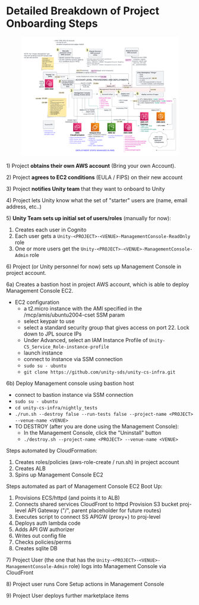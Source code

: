# Detailed Breakdown of Project Onboarding Steps

<figure><img src="../../../../../../.gitbook/assets/SSM &#x26; Deployments Overview (2).png" alt=""><figcaption></figcaption></figure>

1\) Project **obtains their own AWS account** (Bring your own Account).

2\) Project **agrees to EC2 conditions** (EULA / FIPS) on their new account

3\) Project **notifies Unity team** that they want to onboard to Unity

4\) Project lets Unity know what the set of "starter" users are (name, email address, etc..)

5\) **Unity Team sets up initial set of users/roles** (manually for now):

1. Creates each user in Cognito
2. Each user gets a `Unity-<PROJECT>-<VENUE>-ManagementConsole-ReadOnly` role
3. One or more users get the `Unity-<PROJECT>-<VENUE>-ManagementConsole-Admin` role

6\) Project (or Unity personnel for now) sets up Management Console in project account.

6a) Creates a bastion host in project AWS account, which is able to deploy Management Console EC2.

* EC2 configuration
  * a t2.micro instance with the AMI specified in the /mcp/amis/ubuntu2004-cset SSM param
  * select keypair to use
  * select a standard security group that gives access on port 22.  Lock down to JPL source IPs
  * Under Advanced, select an IAM Instance Profile of `Unity-CS_Service_Role-instance-profile`
  * launch instance
  * connect to instance via SSM connection
  * `sudo su - ubuntu`
  * `git clone https://github.com/unity-sds/unity-cs-infra.git`

6b) Deploy Management console using bastion host

* &#x20;connect to bastion instance via SSM connection
* `sudo su - ubuntu`
* `cd unity-cs-infra/nightly_tests`
* `./run.sh --destroy false --run-tests false --project-name <PROJECT> --venue-name <VENUE>`
* TO DESTROY (after you are done using the Management Console):&#x20;
  * In the Management Console, click the "Uninstall" button
  * `./destroy.sh --project-name <PROJECT> --venue-name <VENUE>`

&#x20;Steps automated by CloudFormation:

1. Creates roles/policies (aws-role-create / run.sh) in project account
2. Creates ALB
3. Spins up Management Console EC2

Steps automated as part of Management Console EC2 Boot Up:

1. Provisions ECS/httpd (and points it to ALB)
2. Connects shared services CloudFront to httpd Provision S3 bucket proj-level API Gateway ("/", parent placeholder for future routes)
3. Executes script to connect SS APIGW (proxy+) to proj-level
4. Deploys auth lambda code
5. Adds API GW authorizer
6. Writes out config file
7. Checks policies/perms
8. Creates sqlite DB

7\) Project User (the one that has the `Unity-<PROJECT>-<VENUE>-ManagementConsole-Admin` role) logs into Management Console via CloudFront

8\) Project user runs Core Setup actions in Management Console

9\) Project User deploys further marketplace items
